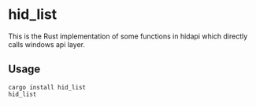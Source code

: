 # hid_list

This is the Rust implementation of some functions in hidapi which directly calls windows api layer.

## Usage

```
cargo install hid_list
hid_list
```